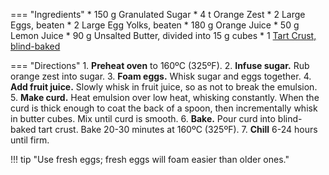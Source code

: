 === "Ingredients"
    * 150 g Granulated Sugar
    * 4 t Orange Zest
    * 2 Large Eggs, beaten
    * 2 Large Egg Yolks, beaten
    * 180 g Orange Juice
    * 50 g Lemon Juice
    * 90 g Unsalted Butter, divided into 15 g cubes
    * 1 [Tart Crust, blind-baked](../../bread/crusts/tart-crust.md)

=== "Directions"
    1. **Preheat oven** to 160ºC (325ºF).
    2. **Infuse sugar.** Rub orange zest into sugar.
    3. **Foam eggs.** Whisk sugar and eggs together.
    4. **Add fruit juice.** Slowly whisk in fruit juice, so as not to break the emulsion.
    5. **Make curd.** Heat emulsion over low heat, whisking constantly. When the curd is thick enough to coat the back of a spoon, then incrementally whisk in butter cubes. Mix until curd is smooth.
    6. **Bake.** Pour curd into blind-baked tart crust. Bake 20-30 minutes at 160ºC (325ºF).
    7. **Chill** 6-24 hours until firm.

!!! tip "Use fresh eggs; fresh eggs will foam easier than older ones."

[^bojon]:
    Taylor-Tobin, Alanna. ["Blood Orange Tart (Gluten-Free)."](https://bojongourmet.com/blood-orange-tart/) _The Bojon Gourmet._ 28 December 2021.
